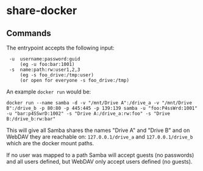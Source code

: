 # share-docker

## Commands
The entrypoint accepts the following input:
```
 -u  username:password:guid
     (eg -u foo:bar:1001)
 -s  name:path:rw:user1,2,3
     (eg -s foo_drive:/tmp:user)
     (or open for everyone -s foo_drive:/tmp)
```

An example `docker run` would be:
```
docker run --name samba -d -v "/mnt/Drive A":/drive_a -v "/mnt/Drive B":/drive_b -p 80:80 -p 445:445 -p 139:139 samba -u "foo:P4ssWrd:1001" -u "bar:p4SSwrD:1002" -s "Drive A:/drive_a:rw:foo" -s "Drive B:/drive_b:rw:bar"
```

This will give all Samba shares the names "Drive A" and "Drive B" and on WebDAV they are reachable on: `127.0.0.1/drive_a` and `127.0.0.1/drive_b` which are the docker mount paths.

If no user was mapped to a path Samba will accept guests (no passwords) and all users defined, but WebDAV only accept users defined (no guests).
